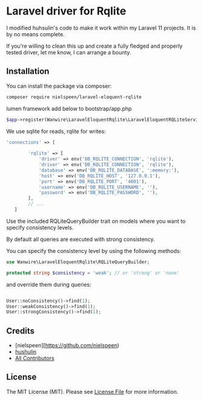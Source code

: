 # Laravel driver for Rqlite

I modified huhsulin's code to make it work within my Laravel 11 projects. It is by no means complete. 

If you're willing to clean this up and create a fully fledged and properly tested driver, let me know, I can arrange a bounty.

## Installation

You can install the package via composer:

```bash
composer require nielspeen/laravel-eloquent-rqlite
```

lumen framework add below to bootstrap/app.php

```php
$app->register(Wanwire\LaravelEloquentRqlite\LaravelEloquentRQLiteServiceProvider::class);
```

We use sqlite for reads, rqlite for writes:
```php 
'connections' => [
        
        'rqlite' => [
            'driver' => env('DB_RQLITE_CONNECTION', 'rqlite'),
            'driver' => env('DB_RQLITE_CONNECTION', 'rqlite'),
            'database' => env('DB_RQLITE_DATABASE', ':memory:'),
            'host' => env('DB_RQLITE_HOST', '127.0.0.1'),
            'port' => env('DB_RQLITE_PORT', '4001'),
            'username' => env('DB_RQLITE_USERNAME', ''),
            'password' => env('DB_RQLITE_PASSWORD', ''),
        ],
        // ...
   ]
```

Use the included RQLiteQueryBuilder trait on models where you want to specify consistency levels.

By default all queries are executed with strong consistency.

You can specify the consistency level by using the following methods:

```php
use Wanwire\LaravelEloquentRqlite\RQLiteQueryBuilder;

protected string $consistency = 'weak'; // or 'strong' or 'none'
```

and override them during queries:

```php

User::noConsistency()->find(1);
User::weakConsistency()->find(1);
User::strongConsistency()->find(1);
```

## Credits

- [nielspeen][https://github.com/nielspeen)
- [hushulin](https://github.com/hushulin)
- [All Contributors](../../contributors)

## License

The MIT License (MIT). Please see [License File](LICENSE.md) for more information.
